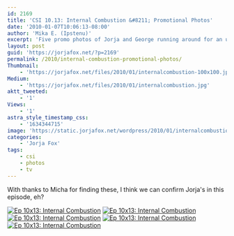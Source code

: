 ```yaml
---
id: 2169
title: 'CSI 10.13: Internal Combustion &#8211; Promotional Photos'
date: '2010-01-07T10:06:13-08:00'
author: 'Mika E. (Ipstenu)'
excerpt: 'Five promo photos of Jorja and George running around for an upcoming <em>CSI</em> episode. Yay!'
layout: post
guid: 'https://jorjafox.net/?p=2169'
permalink: /2010/internal-combustion-promotional-photos/
Thumbnail:
    - 'https://jorjafox.net/files/2010/01/internalcombustion-100x100.jpg'
Medium:
    - 'https://jorjafox.net/files/2010/01/internalcombustion.jpg'
aktt_tweeted:
    - '1'
Views:
    - '1'
astra_style_timestamp_css:
    - '1634344715'
image: 'https://static.jorjafox.net/wordpress/2010/01/internalcombustion.jpg'
categories:
    - 'Jorja Fox'
tags:
    - csi
    - photos
    - tv
---
```


With thanks to Micha for finding these, I think we can confirm Jorja's in this episode, eh?

<a href="https://jorjafox.net/gallery/tv/csi/pub/s10/1013-internal_bta002.jpg"><img class="ZenphotoPress_thumb " title="Ep 10x13: Internal Combustion" src="https://jorjafox.net/gallery/cache/tv/csi/pub/s10/1013-internal_bta002_200_cw200_ch200_thumb.jpg" alt="Ep 10x13: Internal Combustion" /></a> <a href="https://jorjafox.net/gallery/tv/csi/pub/s10/1013-internal_bta001.jpg"><img class="ZenphotoPress_thumb " title="Ep 10x13: Internal Combustion" src="https://jorjafox.net/gallery/cache/tv/csi/pub/s10/1013-internal_bta001_200_cw200_ch200_thumb.jpg" alt="Ep 10x13: Internal Combustion" /></a> <a href="https://jorjafox.net/gallery/tv/csi/pub/s10/1013-internal_bta003.jpg"><img class="ZenphotoPress_thumb " title="Ep 10x13: Internal Combustion" src="https://jorjafox.net/gallery/cache/tv/csi/pub/s10/1013-internal_bta003_200_cw200_ch200_thumb.jpg" alt="Ep 10x13: Internal Combustion" /></a> <a href="https://jorjafox.net/gallery/tv/csi/pub/s10/1013-internal_bta005.jpg"><img class="ZenphotoPress_thumb " title="Ep 10x13: Internal Combustion" src="https://jorjafox.net/gallery/cache/tv/csi/pub/s10/1013-internal_bta005_200_cw200_ch200_thumb.jpg" alt="Ep 10x13: Internal Combustion" /></a> <a href="https://jorjafox.net/gallery/tv/csi/pub/s10/1013-internal_bta004.jpg"><img class="ZenphotoPress_thumb " title="Ep 10x13: Internal Combustion" src="https://jorjafox.net/gallery/cache/tv/csi/pub/s10/1013-internal_bta004_200_cw200_ch200_thumb.jpg" alt="Ep 10x13: Internal Combustion" /></a>